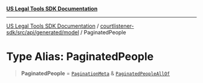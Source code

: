 [**US Legal Tools SDK Documentation**](../../../../../../README.md)

***

[US Legal Tools SDK Documentation](../../../../../../README.md) / [courtlistener-sdk/src/api/generated/model](../README.md) / PaginatedPeople

# Type Alias: PaginatedPeople

> **PaginatedPeople** = [`PaginationMeta`](../interfaces/PaginationMeta.md) & [`PaginatedPeopleAllOf`](PaginatedPeopleAllOf.md)
